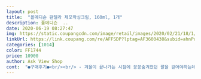 ```yaml
---
layout: post 
title:  "폴메디슨 판텔라 제모왁싱크림, 160ml, 1개" 
description: 폴메디슨  ..
date: 2020-06-19 08:27:47 
img: https://static.coupangcdn.com/image/retail/images/2020/02/21/18/1/8ade9104-f7c3-42d0-80d7-14f9f6e92b3f.jpg 
linkUrl: https://link.coupang.com/re/AFFSDP?lptag=AF3600438&subid=ahnPublicAsk&pageKey=1319780266&itemId=2340028432&vendorItemId=70336619483&traceid=V0-113-3aadb9e927079b18 
categories: [1014] 
color: FF1744 
price: 10900 
author: Ask View Shop 
cont:  "●구매후기●<br/><br/> - 겨울이 끝나가는 시점에 꽁꽁숨겨왔던 팔을 걷어야하는데... <br/>!!! 면도칼은 무섭고 제모는 필요한 분! 이걸로 쉽게 바르고 시간 좀 지나구 씻어내면 깔끔해집니다.<br/> 심플하게 제모하기에는 완전 강추!<br/><br/> - 그냥 쉽게 바로고 기다리다가 씻어내니 끝! 정말 간단하죠.<br/> 예전에는 제모하려면 뜨거운물에 불리고 면도크림사서 바르고 다칠까봐 살살살살 문질러서 면도하고 이게 엊그제 같은데 정말 좋아졌네요.<br/> 효과 만빵입니다.<br/> 확실히 면도기로 미는 것보다 더 깔끔한 느낌이 들어요.<br/><br/><br/> - 왁싱제품이라 큰 자극이 있지 않을 까 걱정했는데 왠걸 자극이 없어서 정말 놀랐어요.<br/> 예전에 썼던 것들은 자극이 조금있어서 사용후에도 조금씩 따끔따끔한 느낌이 들었는데 이건 그런 거 없이 진짜 깔끔했습니다.<br/><br/><br/> - 제가 썻던 대부분의 상품들은 아무래도 무슨 인공적인 향을 넣어서 조금 거부감이 들더라구요.<br/> 생각보다 그런 제품들은 제모하고나서도 향이 오래남아서 별로였어요.<br/> 그런데 이거는 그런 자극적인 향도 없이 깔금하고 좋았습니다.<br/><br/>1.<br/> 향<br/>2.<br/> 효과<br/>3.<br/> 자극<br/>.<br/> ★ 장점<br/>.<br/> ★★★.<br/> ★.<br/> ★<br/>거의 느끼지 못했어요!!<br/>귀찮아서 그냥 면도기로 밀면 피부가 너무 상하고 대기업 왁싱크림은 독하고... <br/>!<br/>그런 거 하나도 없고 그냥 평소에 바디크림 바르는 것 같은 느낌ㅋㅋㅋㅋㅋㅋ<br/>그리고 물로 씻으니까 잔털 다 사라졌어요ㅋㅋㅋㅋ<br/>근데 친구가 이거 추천해주면서 그냥 바르고 씻으면 끝인 왁싱제품이라고 해서<br/>다가온 왁싱의 계절ㅠㅠ<br/>면도칼을 이용하면 금방금방 다시 올라오는 느낌이라서 쉽게 제모할 수 있는 왁싱크림을 찾았어요.<br/><br/>사봤는데 약간 신세계 경험ㅋㅋㅋㅋ<br/>솔직히 털을 없애는거니까 조금은 자극적일 줄 알았는데<br/>신중하게 알아보다가 판텔라 왁싱크림 질러보았습니다!!!<br/>여름맞이준비하는 친구들한테도 추천해주려구요bb<br/>여름이되면 너무 고역이었어여 ㅠㅠ<br/>여자지만 이래도되나 싶을 정도로 몸에 털이 많아서<br/>왁싱 후에 피부가 당기거나 하지않았어요:<br/> -)<br/>왁싱크림자체에 수분보습이랑 진정이 되는 성분이 들어있어서 그런지<br/>이렇게 간단한 줄 알았으면 진작에 사는 거였는데... <br/>.<br/>.<br/><br/>이제 날도 좀 풀리고 아무래도 상의가 조금씩 짧아지는 시기가 오기시작해서 팔주위 제모를 위해 구매했습니다.<br/><br/>작정하고 왁싱을 할 생각도 못했고 그렇다고 왁싱 테이프 같은 건 오바 같아서 계속 미루고 있었거든요 ㅋㅋ<br/>제모 후에 가장 불편했던 피부자극도 판텔라 왁싱크림 사용 후에는<br/>제모크림 특유의 약품냄새? 도 안나고<br/>집에서 샤워하러들어가서 빠르고 간편하게 제모할 수 있었고<br/>총평<br/>크게 보면 조금 혐짤이긴 해도 전후 사진 올려요ㅋㅋㅋㅋ<br/>크고 긴 털은 없고 다리에 자잘한 털이 많은 타입이었는데 짧은 털이다보니<br/>털을 녹이는 기능성 성분이 들어가있어서 일단 제모자체가 빠르고 깔끔해요!<br/>피부자극이나 고통이 1도 없으니까 너무 편했습니다!!<br/>허브향이 나서 거부감도 크게 느껴지지 않았습니당ㅎㅎㅎ<br/><br/> - 겨울이 끝나가는 시점에 꽁꽁숨겨왔던 팔을 걷어야하는데... <br/>!!! 면도칼은 무섭고 제모는 필요한 분! 이걸로 쉽게 바르고 시간 좀 지나구 씻어내면 깔끔해집니다.<br/> 심플하게 제모하기에는 완전 강추!<br/><br/> - 그냥 쉽게 바로고 기다리다가 씻어내니 끝! 정말 간단하죠.<br/> 예전에는 제모하려면 뜨거운물에 불리고 면도크림사서 바르고 다칠까봐 살살살살 문질러서 면도하고 이게 엊그제 같은데 정말 좋아졌네요.<br/> 효과 만빵입니다.<br/> 확실히 면도기로 미는 것보다 더 깔끔한 느낌이 들어요.<br/><br/><br/> - 왁싱제품이라 큰 자극이 있지 않을 까 걱정했는데 왠걸 자극이 없어서 정말 놀랐어요.<br/> 예전에 썼던 것들은 자극이 조금있어서 사용후에도 조금씩 따끔따끔한 느낌이 들었는데 이건 그런 거 없이 진짜 깔끔했습니다.<br/><br/><br/> - 제가 썻던 대부분의 상품들은 아무래도 무슨 인공적인 향을 넣어서 조금 거부감이 들더라구요.<br/> 생각보다 그런 제품들은 제모하고나서도 향이 오래남아서 별로였어요.<br/> 그런데 이거는 그런 자극적인 향도 없이 깔금하고 좋았습니다.<br/><br/>1.<br/> 향<br/>2.<br/> 효과<br/>3.<br/> 자극<br/>.<br/> ★ 장점<br/>.<br/> ★★★.<br/> ★.<br/> ★<br/>거의 느끼지 못했어요!!<br/>귀찮아서 그냥 면도기로 밀면 피부가 너무 상하고 대기업 왁싱크림은 독하고... <br/>!<br/>그런 거 하나도 없고 그냥 평소에 바디크림 바르는 것 같은 느낌ㅋㅋㅋㅋㅋㅋ<br/>그리고 물로 씻으니까 잔털 다 사라졌어요ㅋㅋㅋㅋ<br/>근데 친구가 이거 추천해주면서 그냥 바르고 씻으면 끝인 왁싱제품이라고 해서<br/>다가온 왁싱의 계절ㅠㅠ<br/>면도칼을 이용하면 금방금방 다시 올라오는 느낌이라서 쉽게 제모할 수 있는 왁싱크림을 찾았어요.<br/><br/>사봤는데 약간 신세계 경험ㅋㅋㅋㅋ<br/>솔직히 털을 없애는거니까 조금은 자극적일 줄 알았는데<br/>신중하게 알아보다가 판텔라 왁싱크림 질러보았습니다!!!<br/>여름맞이준비하는 친구들한테도 추천해주려구요bb<br/>여름이되면 너무 고역이었어여 ㅠㅠ<br/>여자지만 이래도되나 싶을 정도로 몸에 털이 많아서<br/>왁싱 후에 피부가 당기거나 하지않았어요:<br/> -)<br/>왁싱크림자체에 수분보습이랑 진정이 되는 성분이 들어있어서 그런지<br/>이렇게 간단한 줄 알았으면 진작에 사는 거였는데... <br/>.<br/>.<br/><br/>이제 날도 좀 풀리고 아무래도 상의가 조금씩 짧아지는 시기가 오기시작해서 팔주위 제모를 위해 구매했습니다.<br/><br/>작정하고 왁싱을 할 생각도 못했고 그렇다고 왁싱 테이프 같은 건 오바 같아서 계속 미루고 있었거든요 ㅋㅋ<br/>제모 후에 가장 불편했던 피부자극도 판텔라 왁싱크림 사용 후에는<br/>제모크림 특유의 약품냄새? 도 안나고<br/>집에서 샤워하러들어가서 빠르고 간편하게 제모할 수 있었고<br/>총평<br/>크게 보면 조금 혐짤이긴 해도 전후 사진 올려요ㅋㅋㅋㅋ<br/>크고 긴 털은 없고 다리에 자잘한 털이 많은 타입이었는데 짧은 털이다보니<br/>털을 녹이는 기능성 성분이 들어가있어서 일단 제모자체가 빠르고 깔끔해요!<br/>피부자극이나 고통이 1도 없으니까 너무 편했습니다!!<br/>허브향이 나서 거부감도 크게 느껴지지 않았습니당ㅎㅎㅎ<br/>" 
---
```

